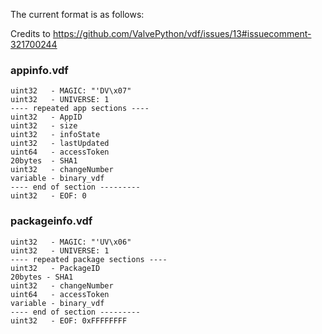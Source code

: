 The current format is as follows:

Credits to https://github.com/ValvePython/vdf/issues/13#issuecomment-321700244

### appinfo.vdf
```
uint32   - MAGIC: "'DV\x07"
uint32   - UNIVERSE: 1
---- repeated app sections ----
uint32   - AppID
uint32   - size
uint32   - infoState 
uint32   - lastUpdated
uint64   - accessToken
20bytes  - SHA1
uint32   - changeNumber
variable - binary_vdf
---- end of section ---------
uint32   - EOF: 0
```

### packageinfo.vdf
```
uint32   - MAGIC: "'UV\x06"
uint32   - UNIVERSE: 1
---- repeated package sections ----
uint32   - PackageID
20bytes - SHA1
uint32   - changeNumber
uint64   - accessToken
variable - binary_vdf
---- end of section ---------
uint32   - EOF: 0xFFFFFFFF
```

